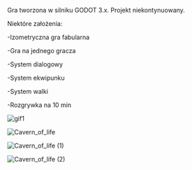 Gra tworzona w silniku GODOT 3.x. Projekt niekontynuowany.

Niektóre założenia: 

-Izometryczna gra fabularna

-Gra na jednego gracza

-System dialogowy

-System ekwipunku

-System walki

-Rozgrywka na 10 min

![gif1](https://user-images.githubusercontent.com/62144769/115880242-d00d4d80-a44a-11eb-8478-1b3332bb99bd.gif)

![Cavern_of_life](https://user-images.githubusercontent.com/62144769/129598568-6904349f-e195-4b32-af92-7898a5c068dd.gif)



![Cavern_of_life (1)](https://user-images.githubusercontent.com/62144769/129598816-9e0cce24-831e-4892-bc28-9d310675630b.gif)

![Cavern_of_life (2)](https://user-images.githubusercontent.com/62144769/129599051-ac96fec8-cefc-41a5-bc39-33b853ab0518.gif)


